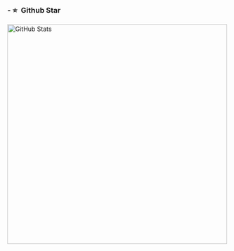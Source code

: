 ### - ⭐️ &nbsp;Github Star

<img width="500px"  alt="GitHub Stats" src="https://github-readme-stats.vercel.app/api?username=ruanyudi&count_private=true&show_icons=true"/>
